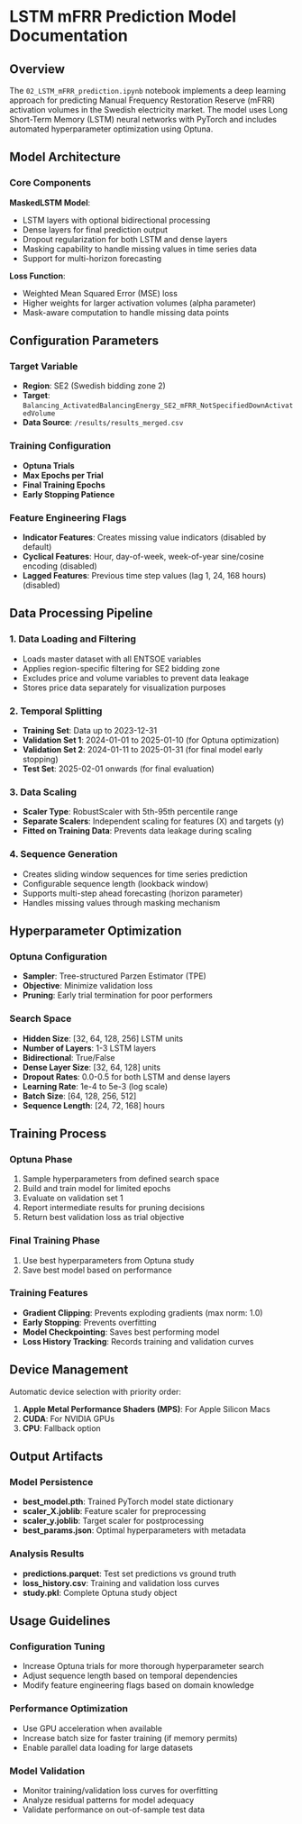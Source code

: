 # LSTM mFRR Prediction Model Documentation

## Overview

The `02_LSTM_mFRR_prediction.ipynb` notebook implements a deep learning approach for predicting Manual Frequency Restoration Reserve (mFRR) activation volumes in the Swedish electricity market. The model uses Long Short-Term Memory (LSTM) neural networks with PyTorch and includes automated hyperparameter optimization using Optuna.

## Model Architecture

### Core Components

**MaskedLSTM Model**:
- LSTM layers with optional bidirectional processing
- Dense layers for final prediction output
- Dropout regularization for both LSTM and dense layers
- Masking capability to handle missing values in time series data
- Support for multi-horizon forecasting

**Loss Function**:
- Weighted Mean Squared Error (MSE) loss
- Higher weights for larger activation volumes (alpha parameter)
- Mask-aware computation to handle missing data points

## Configuration Parameters

### Target Variable
- **Region**: SE2 (Swedish bidding zone 2)
- **Target**: `Balancing_ActivatedBalancingEnergy_SE2_mFRR_NotSpecifiedDownActivatedVolume`
- **Data Source**: `/results/results_merged.csv`

### Training Configuration
- **Optuna Trials**
- **Max Epochs per Trial**
- **Final Training Epochs**
- **Early Stopping Patience**

### Feature Engineering Flags
- **Indicator Features**: Creates missing value indicators (disabled by default)
- **Cyclical Features**: Hour, day-of-week, week-of-year sine/cosine encoding (disabled)
- **Lagged Features**: Previous time step values (lag 1, 24, 168 hours) (disabled)

## Data Processing Pipeline

### 1. Data Loading and Filtering
- Loads master dataset with all ENTSOE variables
- Applies region-specific filtering for SE2 bidding zone
- Excludes price and volume variables to prevent data leakage
- Stores price data separately for visualization purposes

### 2. Temporal Splitting
- **Training Set**: Data up to 2023-12-31
- **Validation Set 1**: 2024-01-01 to 2025-01-10 (for Optuna optimization)
- **Validation Set 2**: 2024-01-11 to 2025-01-31 (for final model early stopping)
- **Test Set**: 2025-02-01 onwards (for final evaluation)

### 3. Data Scaling
- **Scaler Type**: RobustScaler with 5th-95th percentile range
- **Separate Scalers**: Independent scaling for features (X) and targets (y)
- **Fitted on Training Data**: Prevents data leakage during scaling

### 4. Sequence Generation
- Creates sliding window sequences for time series prediction
- Configurable sequence length (lookback window)
- Supports multi-step ahead forecasting (horizon parameter)
- Handles missing values through masking mechanism

## Hyperparameter Optimization

### Optuna Configuration
- **Sampler**: Tree-structured Parzen Estimator (TPE)
- **Objective**: Minimize validation loss
- **Pruning**: Early trial termination for poor performers

### Search Space
- **Hidden Size**: [32, 64, 128, 256] LSTM units
- **Number of Layers**: 1-3 LSTM layers
- **Bidirectional**: True/False
- **Dense Layer Size**: [32, 64, 128] units
- **Dropout Rates**: 0.0-0.5 for both LSTM and dense layers
- **Learning Rate**: 1e-4 to 5e-3 (log scale)
- **Batch Size**: [64, 128, 256, 512]
- **Sequence Length**: [24, 72, 168] hours

## Training Process

### Optuna Phase
1. Sample hyperparameters from defined search space
2. Build and train model for limited epochs
3. Evaluate on validation set 1
4. Report intermediate results for pruning decisions
5. Return best validation loss as trial objective

### Final Training Phase
1. Use best hyperparameters from Optuna study
1. Save best model based on performance

### Training Features
- **Gradient Clipping**: Prevents exploding gradients (max norm: 1.0)
- **Early Stopping**: Prevents overfitting
- **Model Checkpointing**: Saves best performing model
- **Loss History Tracking**: Records training and validation curves

## Device Management

Automatic device selection with priority order:
1. **Apple Metal Performance Shaders (MPS)**: For Apple Silicon Macs
2. **CUDA**: For NVIDIA GPUs
3. **CPU**: Fallback option

## Output Artifacts

### Model Persistence
- **best_model.pth**: Trained PyTorch model state dictionary
- **scaler_X.joblib**: Feature scaler for preprocessing
- **scaler_y.joblib**: Target scaler for postprocessing
- **best_params.json**: Optimal hyperparameters with metadata

### Analysis Results
- **predictions.parquet**: Test set predictions vs ground truth
- **loss_history.csv**: Training and validation loss curves
- **study.pkl**: Complete Optuna study object

## Usage Guidelines

### Configuration Tuning
- Increase Optuna trials for more thorough hyperparameter search
- Adjust sequence length based on temporal dependencies
- Modify feature engineering flags based on domain knowledge

### Performance Optimization
- Use GPU acceleration when available
- Increase batch size for faster training (if memory permits)
- Enable parallel data loading for large datasets

### Model Validation
- Monitor training/validation loss curves for overfitting
- Analyze residual patterns for model adequacy
- Validate performance on out-of-sample test data
